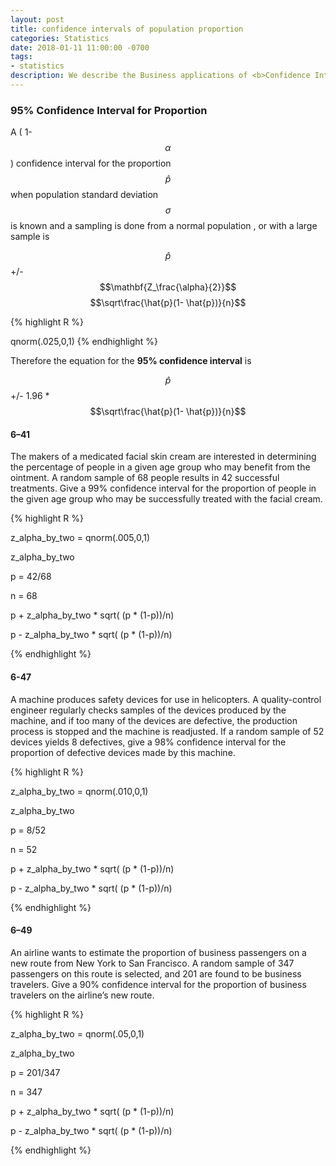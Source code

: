 ```yaml
---
layout: post
title: confidence intervals of population proportion
categories: Statistics
date: 2018-01-11 11:00:00 -0700
tags:
- statistics
description: We describe the Business applications of <b>Confidence Intervals of Population proportion</b>  here...
---
```


### 95% Confidence Interval for **Proportion**   

A ( 1-  $$\alpha$$  ) confidence interval for the proportion $$\hat{p}$$ when population standard deviation $$\sigma$$ is known and a sampling is done from a normal population , or with a large sample is    

 $$\hat{p}$$  +/-  $$\mathbf{Z_\frac{\alpha}{2}}$$ $$\sqrt\frac{\hat{p}(1- \hat{p})}{n}$$ 
 

{% highlight R %}

qnorm(.025,0,1)
{% endhighlight %}

Therefore the equation for the **95% confidence interval** is    

$$\hat{p}$$  +/-  1.96 * $$\sqrt\frac{\hat{p}(1- \hat{p})}{n}$$ 

#### 6–41 

The makers of a medicated facial skin cream are interested in determining
the percentage of people in a given age group who may benefit from the ointment.
A random sample of 68 people results in 42 successful treatments. Give a 99%
confidence interval for the proportion of people in the given age group who may be
successfully treated with the facial cream.

{% highlight R %}

z_alpha_by_two = qnorm(.005,0,1)

z_alpha_by_two

p = 42/68

n = 68

p + z_alpha_by_two * sqrt( (p * (1-p))/n)

p - z_alpha_by_two * sqrt( (p * (1-p))/n)


{% endhighlight %}

#### 6-47 

A machine produces safety devices for use in helicopters. A quality-control
engineer regularly checks samples of the devices produced by the machine, and if too
many of the devices are defective, the production process is stopped and the machine
is readjusted. If a random sample of 52 devices yields 8 defectives, give a 98% confidence
interval for the proportion of defective devices made by this machine.

{% highlight R %}

z_alpha_by_two = qnorm(.010,0,1)

z_alpha_by_two

p = 8/52

n = 52

p + z_alpha_by_two * sqrt( (p * (1-p))/n)

p - z_alpha_by_two * sqrt( (p * (1-p))/n)


{% endhighlight %}


#### 6–49

An airline wants to estimate the proportion of business passengers on a new
route from New York to San Francisco. A random sample of 347 passengers on this
route is selected, and 201 are found to be business travelers. Give a 90% confidence
interval for the proportion of business travelers on the airline’s new route.


{% highlight R %}

z_alpha_by_two = qnorm(.05,0,1)

z_alpha_by_two

p = 201/347

n = 347

p + z_alpha_by_two * sqrt( (p * (1-p))/n)

p - z_alpha_by_two * sqrt( (p * (1-p))/n)


{% endhighlight %}

